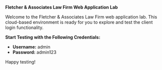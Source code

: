 **Fletcher & Associates Law Firm Web Application Lab**

Welcome to the Fletcher & Associates Law Firm web application lab. This cloud-based environment is ready for you to explore and test the client login functionality.

**Start Testing with the Following Credentials:**
- **Username:** admin
- **Password:** admin123

Happy testing!